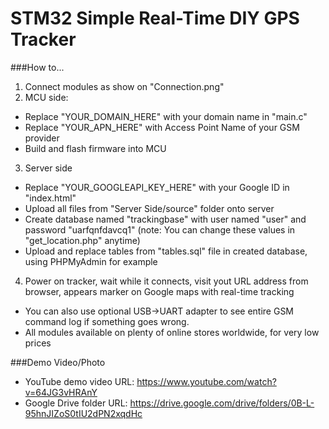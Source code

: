 # STM32 Simple Real-Time DIY GPS Tracker

###How to...
1. Connect modules as show on "Connection.png"
2. MCU side:
  * Replace "YOUR_DOMAIN_HERE" with your domain name in "main.c"
  * Replace "YOUR_APN_HERE" with Access Point Name of your GSM provider
  * Build and flash firmware into MCU
3. Server side
  * Replace "YOUR_GOOGLEAPI_KEY_HERE" with your Google ID in "index.html"
  * Upload all files from "Server Side/source" folder onto server
  * Create database named "trackingbase" with user named "user" and password "uarfqnfdavcq1" (note: You can change these values in "get_location.php" anytime)
  * Upload and replace tables from "tables.sql" file in created database, using PHPMyAdmin for example
4. Power on tracker, wait while it connects, visit yout URL address from browser, appears marker on Google maps with real-time tracking

- You can also use optional USB->UART adapter to see entire GSM command log if something goes wrong.
- All modules available on plenty of online stores worldwide, for very low prices

###Demo Video/Photo
- YouTube demo video URL: https://www.youtube.com/watch?v=64JG3vHRAnY
- Google Drive folder URL: https://drive.google.com/drive/folders/0B-L-95hnJIZoS0tIU2dPN2xqdHc

